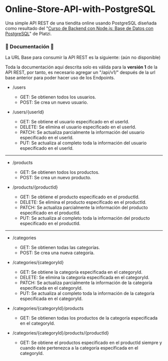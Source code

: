# Online-Store-API-with-PostgreSQL
Una simple API REST de una tiendita online usando PostgreSQL diseñada como resultado del "[Curso de Backend con Node.js: Base de Datos con PostgreSQL](https://platzi.com/cursos/backend-nodejs-postgres/)" de Platzi.

### 📝 Documentación 📝
La URL Base para consumir la API REST es la siguiente: (aún no disponible)

Toda la documentación aquí descrita solo es válida para la **versión 1** de la API REST, por tanto, es necesario agregar un "/api/v1/" después de la url base anterior para poder hacer uso de los Endpoints.

- /users
  - GET: Se obtienen todos los usuarios.
  - POST: Se crea un nuevo usuario.

- /users/{userId}
  - GET: Se obtiene el usuario especificado en el userId.
  - DELETE: Se elimina el usuario especificado en el userId.
  - PATCH: Se actualiza parcialmente la información del usuario especificado en el userId.
  - PUT: Se actualiza al completo toda la información del usuario especificado en el userId.

---

- /products
  - GET: Se obtienen todos los productos.
  - POST: Se crea un nuevo producto.

- /products/{productId}
  - GET: Se obtiene el producto especificado en el productId.
  - DELETE: Se elimina el producto especificado en el productId.
  - PATCH: Se actualiza parcialmente la información del producto especificado en el productId.
  - PUT: Se actualiza al completo toda la información del producto especificado en el productId.

---

- /categories
  - GET: Se obtienen todas las categorías.
  - POST: Se crea una nueva categoría.

- /categories/{categoryId}
  - GET: Se obtiene la categoría especificada en el categoryId.
  - DELETE: Se elimina la categoría especificada en el categoryId.
  - PATCH: Se actualiza parcialmente la información de la categoría especificada en el categoryId.
  - PUT: Se actualiza al completo toda la información de la categoría especificada en el categoryId.

- /categories/{categoryId}/products
  - GET: Se obtienen todas los productos de la categoría especificada en el categoryId.

- /categories/{categoryId}/products/{productId}
  - GET: Se obtiene el productos especificado en el productId siempre y cuando éste pertenezca a la categoría especificada en el categoryId.
